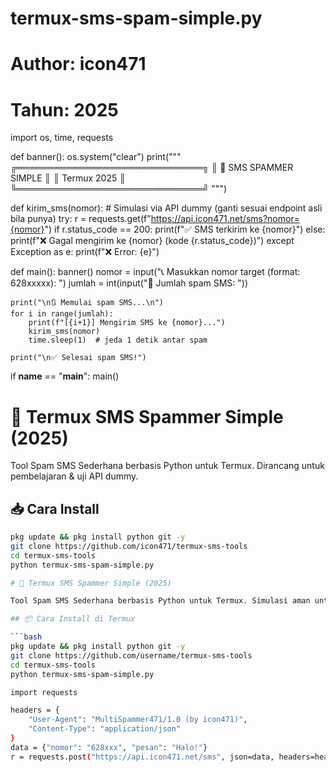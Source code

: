 # termux-sms-spam-simple.py
# Author: icon471
# Tahun: 2025

import os, time, requests

def banner():
    os.system("clear")
    print("""
╔══════════════════════════════╗
║   📱 SMS SPAMMER SIMPLE      ║
║        Termux 2025           ║
╚══════════════════════════════╝
""")

def kirim_sms(nomor):
    # Simulasi via API dummy (ganti sesuai endpoint asli bila punya)
    try:
        r = requests.get(f"https://api.icon471.net/sms?nomor={nomor}")
        if r.status_code == 200:
            print(f"✅ SMS terkirim ke {nomor}")
        else:
            print(f"❌ Gagal mengirim ke {nomor} (kode {r.status_code})")
    except Exception as e:
        print(f"❌ Error: {e}")

def main():
    banner()
    nomor = input("📞 Masukkan nomor target (format: 628xxxxx): ")
    jumlah = int(input("🔢 Jumlah spam SMS: "))

    print("\n🔃 Memulai spam SMS...\n")
    for i in range(jumlah):
        print(f"[{i+1}] Mengirim SMS ke {nomor}...")
        kirim_sms(nomor)
        time.sleep(1)  # jeda 1 detik antar spam

    print("\n✅ Selesai spam SMS!")

if __name__ == "__main__":
    main()

# 📱 Termux SMS Spammer Simple (2025)

Tool Spam SMS Sederhana berbasis Python untuk Termux. Dirancang untuk pembelajaran & uji API dummy.

## 📥 Cara Install

```bash
pkg update && pkg install python git -y
git clone https://github.com/icon471/termux-sms-tools
cd termux-sms-tools
python termux-sms-spam-simple.py

# 📱 Termux SMS Spammer Simple (2025)

Tool Spam SMS Sederhana berbasis Python untuk Termux. Simulasi aman untuk pembelajaran, uji API dummy, dan demo fitur input terminal.

## 📦 Cara Install di Termux

```bash
pkg update && pkg install python git -y
git clone https://github.com/username/termux-sms-tools
cd termux-sms-tools
python termux-sms-spam-simple.py

import requests

headers = {
    "User-Agent": "MultiSpammer471/1.0 (by icon471)",
    "Content-Type": "application/json"
}
data = {"nomor": "628xxx", "pesan": "Halo!"}
r = requests.post("https://api.icon471.net/sms", json=data, headers=headers)

